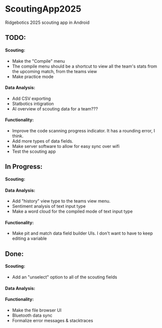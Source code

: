 # ScoutingApp2025
Ridgebotics 2025 scouting app in Android

## TODO:
#### Scouting:
- Make the "Compile" menu
- The compile menu should be a shortcut to view all the team's stats from the upcoming match, from the teams view
- Make practice mode
#### Data Analysis:
- Add CSV exporting
- Statbotics intigration
- AI overview of scouting data for a team???
#### Functionality:
- Improve the code scanning progress indicator. It has a rounding error, I think.
- Add more types of data fields.
- Make server software to allow for easy sync over wifi
- Test the scouting app

## In Progress:
#### Scouting:
#### Data Analysis:
- Add "history" view type to the teams view menu.
- Sentiment analysis of text input type
- Make a word cloud for the compiled mode of text input type
#### Functionality:
- Make pit and match data field builder UIs. I don't want to have to keep editing a variable


## Done:
#### Scouting:
- Add an "unselect" option to all of the scouting fields
#### Data Analysis:
#### Functionality:
- Make the file browser UI
- Bluetooth data sync
- Formalize error messages & stacktraces